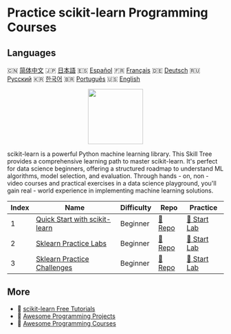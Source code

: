 # Practice scikit-learn Programming Courses

## Languages

🇨🇳 [简体中文](README_zh.md) 🇯🇵 [日本語](README_ja.md) 🇪🇸 [Español](README_es.md) 🇫🇷 [Français](README_fr.md) 🇩🇪 [Deutsch](README_de.md) 🇷🇺 [Русский](README_ru.md) 🇰🇷 [한국어](README_ko.md) 🇧🇷 [Português](README_pt.md) 🇺🇸 [English](README.md) 

<div align="center">
<img width="128px" src="https://file.labex.io/path/N7q3t9dfWfEY.png">
</div>

scikit-learn is a powerful Python machine learning library. This Skill Tree provides a comprehensive learning path to master scikit-learn. It's perfect for data science beginners, offering a structured roadmap to understand ML algorithms, model selection, and evaluation. Through hands - on, non - video courses and practical exercises in a data science playground, you'll gain real - world experience in implementing machine learning solutions.

|   Index | Name                                                                                    | Difficulty   | Repo                                                                   | Practice                                                               |
|---------|-----------------------------------------------------------------------------------------|--------------|------------------------------------------------------------------------|------------------------------------------------------------------------|
|       1 | [Quick Start with scikit-learn](https://labex.io/courses/quick-start-with-scikit-learn) | Beginner     | [🔗 Repo](https://github.com/labex-labs/quick-start-with-scikit-learn) | [🚀 Start Lab](https://labex.io/courses/quick-start-with-scikit-learn) |
|       2 | [Sklearn Practice Labs](https://labex.io/courses/sklearn-practice-labs)                 | Beginner     | [🔗 Repo](https://github.com/labex-labs/sklearn-practice-labs)         | [🚀 Start Lab](https://labex.io/courses/sklearn-practice-labs)         |
|       3 | [Sklearn Practice Challenges](https://labex.io/courses/sklearn-practice-challenges)     | Beginner     | [🔗 Repo](https://github.com/labex-labs/sklearn-practice-challenges)   | [🚀 Start Lab](https://labex.io/courses/sklearn-practice-challenges)   |

## More

- 🔗 [scikit-learn Free Tutorials](https://github.com/labex-labs/sklearn-free-tutorials)
- 🔗 [Awesome Programming Projects](https://github.com/labex-labs/awesome-programming-projects)
- 🔗 [Awesome Programming Courses](https://github.com/labex-labs/awesome-programming-courses)

